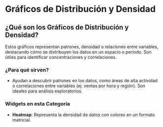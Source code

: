 # Gráficos de Distribución y Densidad

## ¿Qué son los Gráficos de Distribución y Densidad?

Estos gráficos representan patrones, densidad o relaciones entre variables, destacando cómo se distribuyen los datos en un espacio o período. Son útiles para identificar concentraciones y correlaciones.

### ¿Para qué sirven?

- Ayudan a descubrir patrones en los datos, como áreas de alta actividad o correlaciones entre variables (ej. ventas por hora y región). Son ideales para análisis exploratorios.

### Widgets en esta Categoría

- **Heatmap**: Representa la densidad de datos con colores en un formato matricial.
